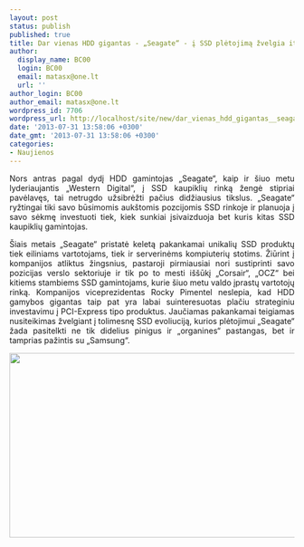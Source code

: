 ```yaml
---
layout: post
status: publish
published: true
title: Dar vienas HDD gigantas - „Seagate“ - į SSD plėtojimą žvelgia itin optimistiškai
author:
  display_name: BC00
  login: BC00
  email: matasx@one.lt
  url: ''
author_login: BC00
author_email: matasx@one.lt
wordpress_id: 7706
wordpress_url: http://localhost/site/new/dar_vienas_hdd_gigantas__seagate__i_ssd_pletojima_zvelgia_itin_optimistiskai/
date: '2013-07-31 13:58:06 +0300'
date_gmt: '2013-07-31 13:58:06 +0300'
categories:
- Naujienos
---
```

<p style="text-align: justify;">
	Nors antras pagal dydį HDD gamintojas &bdquo;Seagate&ldquo;, kaip ir &scaron;iuo metu lyderiaujantis &bdquo;Western Digital&ldquo;, į SSD kaupiklių rinką žengė stipriai pavėlavęs, tai netrugdo užsibrėžti pačius didžiausius tikslus. &bdquo;Seagate&ldquo; ryžtingai tiki savo būsimomis auk&scaron;tomis pozcijomis SSD rinkoje ir planuoja į savo sėkmę investuoti tiek, kiek sunkiai įsivaizduoja bet kuris kitas SSD kaupiklių gamintojas.</p>
<p style="text-align: justify;">
	&Scaron;iais metais &bdquo;Seagate&ldquo; pristatė keletą pakankamai unikalių SSD produktų tiek eiliniams vartotojams, tiek ir serverinėms kompiuterių stotims. Žiūrint į kompanijos atliktus žingsnius, pastaroji pirmiausiai nori sustiprinti savo pozicijas verslo sektoriuje ir tik po to mesti i&scaron;&scaron;ūkį &bdquo;Corsair&ldquo;, &bdquo;OCZ&ldquo; bei kitiems stambiems SSD gamintojams, kurie &scaron;iuo metu valdo įprastų vartotojų rinką. Kompanijos viceprezidentas Rocky Pimentel neslepia, kad HDD gamybos gigantas taip pat yra labai suinteresuotas plačiu strateginiu investavimu į PCI-Express tipo produktus. Jaučiamas pakankamai teigiamas nusiteikimas žvelgiant į tolimesnę SSD evoliuciją, kurios plėtojimui &bdquo;Seagate&ldquo; žada pasitelkti ne tik didelius pinigus ir &bdquo;organines&ldquo; pastangas, bet ir tamprias pažintis su &bdquo;Samsung&ldquo;.</p>
<p style="text-align: justify;">
	<img alt="" src="http://technews.lt/userfiles/seagate_ssd_3.jpg" style="width: 520px; height: 326px;" /></p>
